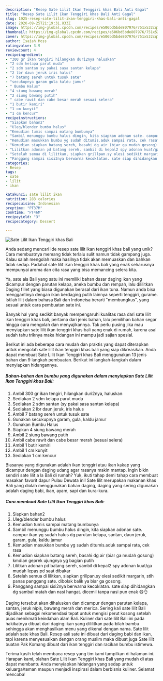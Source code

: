 ```yaml
---
description: "Resep Sate Lilit Ikan Tenggiri khas Bali Anti Gagal"
title: "Resep Sate Lilit Ikan Tenggiri khas Bali Anti Gagal"
slug: 1925-resep-sate-lilit-ikan-tenggiri-khas-bali-anti-gagal
date: 2020-09-25T21:19:31.833Z
image: https://img-global.cpcdn.com/recipes/e506bd5bde807976/751x532cq70/sate-lilit-ikan-tenggiri-khas-bali-foto-resep-utama.jpg
thumbnail: https://img-global.cpcdn.com/recipes/e506bd5bde807976/751x532cq70/sate-lilit-ikan-tenggiri-khas-bali-foto-resep-utama.jpg
cover: https://img-global.cpcdn.com/recipes/e506bd5bde807976/751x532cq70/sate-lilit-ikan-tenggiri-khas-bali-foto-resep-utama.jpg
author: Isaiah Moss
ratingvalue: 3.9
reviewcount: 4
recipeingredient:
- "300 gr ikan tengiri hilangkan duri2nya haluskan"
- "2 sdm kelapa parut muda"
- "2 sdm santan sy pakai sasa santan kelapa"
- "2 lbr daun jeruk iris halus"
- "7 batang sereh untuk tusuk sate"
- "secukupnya garam gula kaldu jamur"
- " Bumbu Halus"
- "4 siung bawang merah"
- "2 siung bawang putih"
- " cabe rawit dan cabe besar merah sesuai selera"
- "1 butir kemiri"
- "1 cm kunyit"
- "1 cm kencur"
recipeinstructions:
- "Siapkan bahan2"
- "Uleg/blender bumbu halus"
- "Kemudian tumis sampai matang bumbunya"
- "Sambil menunggu bumbu halus dingin, kita siapkan adonan sate. campur ikan yg sudah halus dg parutan kelapa, santan, daun jeruk, garam, gula, kaldu jamur"
- "Kemudian masukkan bumbu yg sudah ditumis.aduk sampai rata, cek rasa"
- "Kemudian siapkan batang sereh, basahi dg air (biar ga mudah gosong) kmdian geprek ujungnya yg bagian putih"
- "Lilitkan adonan pd batang sereh, sambil di kepal2 spy adonan kuat/ga mudah lepas pd saat dibakar"
- "Setelah semua di lilitkan, siapkan grillpan.sy olesi sedikit margarin, stlh panas panggang sate. dibolak balik ya biar ga gosong."
- "Panggang sampai sisi2nya berwarna kecoklatan. sate siap dihidangkan dg sambal matah dan nasi hangat. dicemil tanpa nasi pun enak 😋👌"
categories:
- Resep
tags:
- sate
- lilit
- ikan

katakunci: sate lilit ikan 
nutrition: 283 calories
recipecuisine: Indonesian
preptime: "PT37M"
cooktime: "PT46M"
recipeyield: "3"
recipecategory: Dessert

---
```



![Sate Lilit Ikan Tenggiri khas Bali](https://img-global.cpcdn.com/recipes/e506bd5bde807976/751x532cq70/sate-lilit-ikan-tenggiri-khas-bali-foto-resep-utama.jpg)

Anda sedang mencari ide resep sate lilit ikan tenggiri khas bali yang unik? Cara membuatnya memang tidak terlalu sulit namun tidak gampang juga. Kalau salah mengolah maka hasilnya tidak akan memuaskan dan bahkan tidak sedap. Padahal sate lilit ikan tenggiri khas bali yang enak seharusnya mempunyai aroma dan cita rasa yang bisa memancing selera kita.

Ya, sate ala Bali yang satu ini memiliki bahan dasar daging ikan yang dicampur dengan parutan kelapa, aneka bumbu dan rempah, lalu dililitkan Daging fillet yang biasa digunakan berasal dari ikan tuna. Namun anda bisa menggantinya dengan ikan berdaging putih lainnya seperti tenggiri, gurame. Istilah lilit dalam bahasa Bali dan Indoneisa berarti &#34;membungkus&#34;, yang sesuai untuk cara pembuatan sate ini.

Banyak hal yang sedikit banyak mempengaruhi kualitas rasa dari sate lilit ikan tenggiri khas bali, pertama dari jenis bahan, lalu pemilihan bahan segar hingga cara mengolah dan menyajikannya. Tak perlu pusing jika mau menyiapkan sate lilit ikan tenggiri khas bali yang enak di rumah, karena asal sudah tahu triknya maka hidangan ini mampu jadi sajian spesial.


Berikut ini ada beberapa cara mudah dan praktis yang dapat diterapkan untuk mengolah sate lilit ikan tenggiri khas bali yang siap dikreasikan. Anda dapat membuat Sate Lilit Ikan Tenggiri khas Bali menggunakan 13 jenis bahan dan 9 langkah pembuatan. Berikut ini langkah-langkah dalam menyiapkan hidangannya.

<!--inarticleads1-->

##### Bahan-bahan dan bumbu yang digunakan dalam menyiapkan Sate Lilit Ikan Tenggiri khas Bali:

1. Ambil 300 gr ikan tengiri, hilangkan duri2nya, haluskan
1. Sediakan 2 sdm kelapa parut muda
1. Sediakan 2 sdm santan (sy pakai sasa santan kelapa)
1. Sediakan 2 lbr daun jeruk, iris halus
1. Ambil 7 batang sereh untuk tusuk sate
1. Gunakan secukupnya garam, gula, kaldu jamur
1. Gunakan  Bumbu Halus
1. Siapkan 4 siung bawang merah
1. Ambil 2 siung bawang putih
1. Ambil  cabe rawit dan cabe besar merah (sesuai selera)
1. Ambil 1 butir kemiri
1. Ambil 1 cm kunyit
1. Sediakan 1 cm kencur


Biasanya yang digunakan adalah ikan tenggiri atau ikan kakap yang dicampur dengan daging udang agar rasanya makin mantap. Ingin bikin sendiri sate lilit a la Bali di rumah? Yuk, ikuti tahap demi tahap cara membuat masakan favorit dapur Pulau Dewata ini! Sate lilit merupakan makanan khas Bali yang diolah menggunakan bahan daging, daging yang sering digunakan adalah daging babi, ikan, ayam, sapi dan kura-kura. 

<!--inarticleads2-->

##### Cara membuat Sate Lilit Ikan Tenggiri khas Bali:

1. Siapkan bahan2
1. Uleg/blender bumbu halus
1. Kemudian tumis sampai matang bumbunya
1. Sambil menunggu bumbu halus dingin, kita siapkan adonan sate. campur ikan yg sudah halus dg parutan kelapa, santan, daun jeruk, garam, gula, kaldu jamur
1. Kemudian masukkan bumbu yg sudah ditumis.aduk sampai rata, cek rasa
1. Kemudian siapkan batang sereh, basahi dg air (biar ga mudah gosong) kmdian geprek ujungnya yg bagian putih
1. Lilitkan adonan pd batang sereh, sambil di kepal2 spy adonan kuat/ga mudah lepas pd saat dibakar
1. Setelah semua di lilitkan, siapkan grillpan.sy olesi sedikit margarin, stlh panas panggang sate. dibolak balik ya biar ga gosong.
1. Panggang sampai sisi2nya berwarna kecoklatan. sate siap dihidangkan dg sambal matah dan nasi hangat. dicemil tanpa nasi pun enak 😋👌


Daging tersebut akan dihaluskan dan dicampur dengan parutan kelapa, santan, jeruk nipis, bawang merah dan merica. Sering kali sate lilit Bali dijadikan sebagai rekomendasi tepat untuk mengisi perut kosong setelah puas menikmati keindahan alam Bali. Kuliner dari sate lilit Bali ini pada hakikatnya dibuat dari daging ikan yang dililitkan pada bilah bambu sehingga akan menghasilkan menu yang dikenal dengan nama. Sate lilit adalah sate khas Bali. Resep asli sate ini dibuat dari daging babi dan ikan, tapi karena menyesuaikan dengan orang muslim maka dibuat juga Sate lilit buatan Pak Komang dibuat dari ikan tenggiri dan racikan bumbu istimewa. 

Terima kasih telah membaca resep yang tim kami tampilkan di halaman ini. Harapan kami, olahan Sate Lilit Ikan Tenggiri khas Bali yang mudah di atas dapat membantu Anda menyiapkan hidangan yang sedap untuk keluarga/teman maupun menjadi inspirasi dalam berbisnis kuliner. Selamat mencoba!
